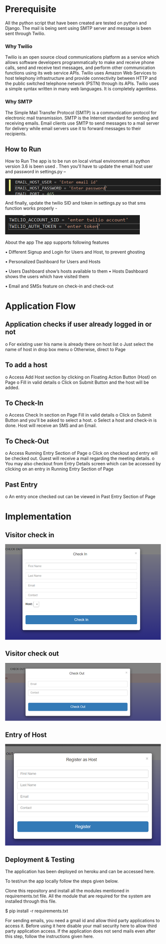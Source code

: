 # Prerequisite

All the python script that have been created are tested on python and Django. The mail is being sent using SMTP server and message is been sent through Twilio.



### Why Twilio

Twilio is an open source cloud communications platform as a service which allows software developers programmatically to make and receive phone calls, send and receive text messages, and perform other communication functions using its web service APIs. Twilio uses Amazon Web Services to host telephony infrastructure and provide connectivity between HTTP and the public switched telephone network (PSTN) through its APIs. Twilio uses a simple syntax written in many web languages. It is completely agentless. 

### Why SMTP

The Simple Mail Transfer Protocol (SMTP) is a communication protocol for electronic mail transmission. SMTP is the Internet standard for sending and receiving emails. Email clients use SMTP to send messages to a mail server for delivery while email servers use it to forward messages to their recipients. 


## How to Run

How to Run
The app is to be run on local virtual environment as python version 3.6 is been used .
Then you'll have to update the email host user and password in settings.py –

![Alt text](https://github.com/Tiwari1999/Innovaccer-summer-intern/blob/master/sample_images/EMAIL.png)
 
And finally, update the twilio SID and token in settings.py so that sms function works properly -

![Alt text](https://github.com/Tiwari1999/Innovaccer-summer-intern/blob/master/sample_images/Twillio.png)
 


About the app
The app supports following features

•	Different Signup and Login for Users and Host, to prevent ghosting

•	Personalized Dashboard for Users and Hosts

•	Users Dashboard show’s hosts available to them 
•	Hosts Dashboard shows the users which have visited them

•	Email and SMSs feature on check-in and check-out



# Application Flow
## Application checks if user already logged in or not

o	For existing user his name is already there on host list 
o	Just select the name of host in drop box menu
o	Otherwise, direct to Page
## To add a host

o	Access Add Host section by clicking on Floating Action Button (Host) on Page
o	Fill in valid details
o	Click on Submit Button and the host will be added.
## To Check-In

o	Access Check In section on Page Fill in valid details
o	Click on Submit Button and you'll be asked to select a host.
o	Select a host and check-in is done. Host will receive an SMS and an Email.
## To Check-Out

o	Access Running Entry Section of Page
o	Click on checkout and entry will be checked out. Guest will receive a mail regarding the meeting details.
o	You may also checkout from Entry Details screen which can be accessed by clicking on an entry in Running Entry Section of Page
## 	Past Entry

o	An entry once checked out can be viewed in Past Entry Section of Page

# Implementation
## Visitor check in
![alt text](https://github.com/Tiwari1999/Innovaccer-summer-intern/blob/master/sample_images/Check-in.png)

## Visitor check out
![alt text](https://github.com/Tiwari1999/Innovaccer-summer-intern/blob/master/sample_images/Chech-out.png)

## Entry of Host

![alt text](https://github.com/Tiwari1999/Innovaccer-summer-intern/blob/master/sample_images/Host%20.png)

## Deployment & Testing
The application has been deployed on heroku and can be accessed here.

To test/run the app locally follow the steps given below.

Clone this repository and install all the modules mentioned in requirements.txt file. All the module that are required for the system are installed through this file. 

$ pip install -r requirements.txt

For sending emails, you need a gmail id and allow third party applications to access it. Before using it here disable your mail security here to allow third party application access. If the application does not send mails even after this step, follow the instructions given here.
